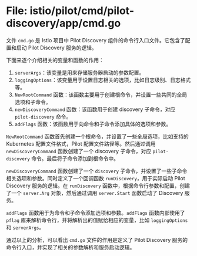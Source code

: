 # File: istio/pilot/cmd/pilot-discovery/app/cmd.go

文件 `cmd.go` 是 Istio 项目中 Pilot Discovery 组件的命令行入口文件。它包含了配置和启动 Pilot Discovery 服务的逻辑。

下面来逐个介绍相关的变量和函数的作用：

1. `serverArgs`：该变量是用来存储服务器启动的参数配置。
2. `loggingOptions`：该变量用于设置日志相关的选项，比如日志级别、日志格式等。
3. `NewRootCommand` 函数：该函数主要用于创建根命令，并设置一些共同的全局选项和子命令。
4. `newDiscoveryCommand` 函数：该函数用于创建 discovery 子命令，对应 `pilot-discovery` 命令。
5. `addFlags` 函数：该函数用于向命令和子命令添加具体的选项和参数。

`NewRootCommand` 函数首先创建一个根命令，并设置了一些全局选项，比如支持的 Kubernetes 配置文件格式，Pilot 配置文件路径等。然后通过调用 `newDiscoveryCommand` 函数创建了一个 discovery 子命令，对应 `pilot-discovery` 命令。最后将子命令添加到根命令中。

`newDiscoveryCommand` 函数创建了一个 `discovery` 子命令，并设置了一些子命令相关选项和参数。同时定义了一个回调函数 `runDiscovery`，用于实际启动 Pilot Discovery 服务的逻辑。在 `runDiscovery` 函数中，根据命令行参数和配置，创建了一个 `server.Arg` 对象，然后通过调用 `server.Start` 函数启动了 Discovery 服务。

`addFlags` 函数用于为命令和子命令添加选项和参数。`addFlags` 函数内部使用了 `pflag` 库来解析命令行，并将解析出的值赋给相应的变量，比如 `loggingOptions` 和 `serverArgs`。

通过以上的分析，可以看出 `cmd.go` 文件的作用是定义了 Pilot Discovery 服务的命令行入口，并实现了相关的参数解析和服务启动逻辑。

